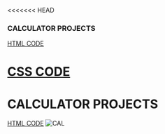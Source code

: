 <<<<<<< HEAD
### CALCULATOR PROJECTS 
[HTML CODE](index.html)

[CSS CODE]( style.css)
=======
# CALCULATOR PROJECTS 
[HTML CODE](index.html)
![CAL](https://github.com/atulranjan73/All-JavaScripts-projects/assets/114830606/64144594-8242-4256-8266-e8b9cb3207e7)

